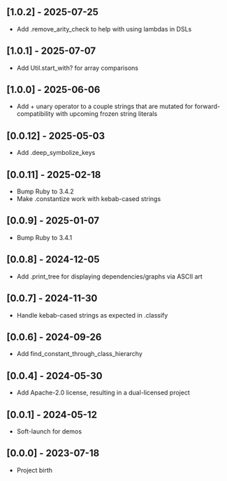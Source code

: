 ## [1.0.2] - 2025-07-25

- Add .remove_arity_check to help with using lambdas in DSLs

## [1.0.1] - 2025-07-07

- Add Util.start_with? for array comparisons

## [1.0.0] - 2025-06-06

- Add + unary operator to a couple strings that are mutated for forward-compatibility
  with upcoming frozen string literals

## [0.0.12] - 2025-05-03

- Add .deep_symbolize_keys

## [0.0.11] - 2025-02-18

- Bump Ruby to 3.4.2
- Make .constantize work with kebab-cased strings

## [0.0.9] - 2025-01-07

- Bump Ruby to 3.4.1

## [0.0.8] - 2024-12-05

* Add .print_tree for displaying dependencies/graphs via ASCII art

## [0.0.7] - 2024-11-30

* Handle kebab-cased strings as expected in .classify

## [0.0.6] - 2024-09-26

* Add find_constant_through_class_hierarchy

## [0.0.4] - 2024-05-30

* Add Apache-2.0 license, resulting in a dual-licensed project

## [0.0.1] - 2024-05-12

* Soft-launch for demos

## [0.0.0] - 2023-07-18

* Project birth
